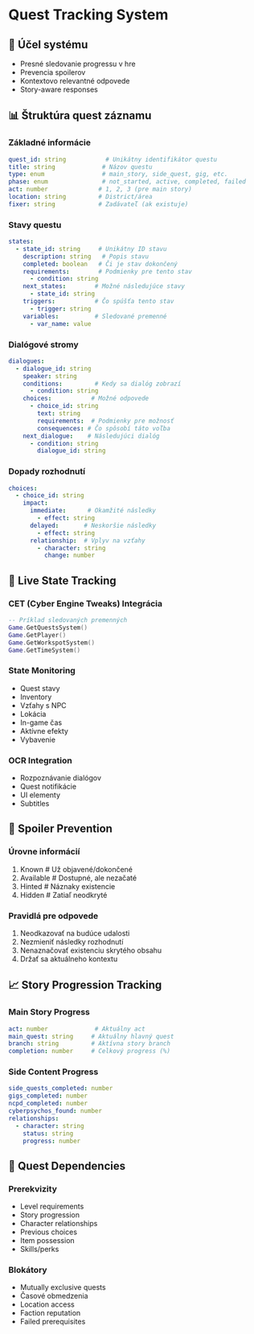 # Quest Tracking System

## 🎯 Účel systému
- Presné sledovanie progressu v hre
- Prevencia spoilerov
- Kontextovo relevantné odpovede
- Story-aware responses

## 📊 Štruktúra quest záznamu

### Základné informácie
```yaml
quest_id: string           # Unikátny identifikátor questu
title: string             # Názov questu
type: enum                # main_story, side_quest, gig, etc.
phase: enum               # not_started, active, completed, failed
act: number              # 1, 2, 3 (pre main story)
location: string         # District/área
fixer: string            # Zadávateľ (ak existuje)
```

### Stavy questu
```yaml
states:
  - state_id: string     # Unikátny ID stavu
    description: string   # Popis stavu
    completed: boolean   # Či je stav dokončený
    requirements:        # Podmienky pre tento stav
      - condition: string
    next_states:        # Možné následujúce stavy
      - state_id: string
    triggers:           # Čo spúšťa tento stav
      - trigger: string
    variables:          # Sledované premenné
      - var_name: value
```

### Dialógové stromy
```yaml
dialogues:
  - dialogue_id: string
    speaker: string
    conditions:         # Kedy sa dialóg zobrazí
      - condition: string
    choices:           # Možné odpovede
      - choice_id: string
        text: string
        requirements:  # Podmienky pre možnosť
        consequences: # Čo spôsobí táto voľba
    next_dialogue:    # Následujúci dialóg
      - condition: string
        dialogue_id: string
```

### Dopady rozhodnutí
```yaml
choices:
  - choice_id: string
    impact:
      immediate:      # Okamžité následky
        - effect: string
      delayed:       # Neskoršie následky
        - effect: string
      relationship:  # Vplyv na vzťahy
        - character: string
          change: number
```

## 🔄 Live State Tracking

### CET (Cyber Engine Tweaks) Integrácia
```lua
-- Príklad sledovaných premenných
Game.GetQuestsSystem()
Game.GetPlayer()
Game.GetWorkspotSystem()
Game.GetTimeSystem()
```

### State Monitoring
- Quest stavy
- Inventory
- Vzťahy s NPC
- Lokácia
- In-game čas
- Aktívne efekty
- Vybavenie

### OCR Integration
- Rozpoznávanie dialógov
- Quest notifikácie
- UI elementy
- Subtitles

## 🚫 Spoiler Prevention

### Úrovne informácií
1. Known        # Už objavené/dokončené
2. Available    # Dostupné, ale nezačaté
3. Hinted      # Náznaky existencie
4. Hidden      # Zatiaľ neodkryté

### Pravidlá pre odpovede
1. Neodkazovať na budúce udalosti
2. Nezmieniť následky rozhodnutí
3. Nenaznačovať existenciu skrytého obsahu
4. Držať sa aktuálneho kontextu

## 📈 Story Progression Tracking

### Main Story Progress
```yaml
act: number             # Aktuálny act
main_quest: string     # Aktuálny hlavný quest
branch: string         # Aktívna story branch
completion: number     # Celkový progress (%)
```

### Side Content Progress
```yaml
side_quests_completed: number
gigs_completed: number
ncpd_completed: number
cyberpsychos_found: number
relationships:
  - character: string
    status: string
    progress: number
```

## 🔗 Quest Dependencies

### Prerekvizity
- Level requirements
- Story progression
- Character relationships
- Previous choices
- Item possession
- Skills/perks

### Blokátory
- Mutually exclusive quests
- Časové obmedzenia
- Location access
- Faction reputation
- Failed prerequisites
